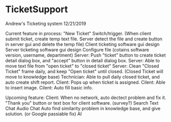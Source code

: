# TicketSupport

Andrew's Ticketing system
12/21/2019


Current feature in process:
	"New Ticket" Switch/trigger. (When client submit ticket, create temp text file. Server detect the file and create button in server gui and delete the temp file)
	Client ticketing software gui design
	Server ticketing software gui design
	Configure file (cotains software version, username, department)
	Server: Push "ticket" button to create ticket detail dialog box, and "accept" button in detail dialog box.
	Server: Able to move text file from "open ticket" to "closed ticket"
	Server: Clean "Closed Ticket" frame daily, and keep "Open ticket" until closed. (Closed Ticket will move to knowledge base)
	Technician: Able to pull daily closed ticket, and auto create shift report.
	Client: Pops up when ticket is assigned.
	Cilent: Able to insert image.
	Cilent: Auto fill basic info.
	
	


Upcoming feature:
	Client: When no network, auto dectect problem and fix it.
	"Thank you" button or text box for client software. (survey?)
	Search
	Text Chat
	Audio Chat
	Auto find similarity problem in knowledge base, and give solution. (or Google passiable fix)
	AI
